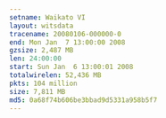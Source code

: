 ```yaml
---
setname: Waikato VI
layout: witsdata
tracename: 20080106-000000-0
end: Mon Jan  7 13:00:00 2008
gzsize: 2,487 MB
len: 24:00:00
start: Sun Jan  6 13:00:01 2008
totalwirelen: 52,436 MB
pkts: 104 million
size: 7,811 MB
md5: 0a68f74b606be3bbad9d5331a958b5f7
---
```

